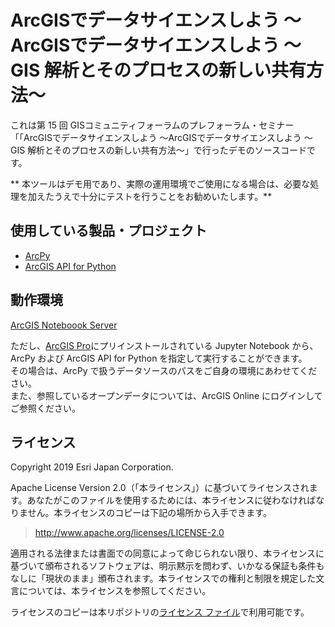 # ArcGISでデータサイエンスしよう ～ArcGISでデータサイエンスしよう ～GIS 解析とそのプロセスの新しい共有方法～

これは第 15 回 GISコミュニティフォーラムのプレフォーラム・セミナー「「ArcGISでデータサイエンスしよう ～ArcGISでデータサイエンスしよう ～GIS 解析とそのプロセスの新しい共有方法～」で行ったデモのソースコードです。

** 本ツールはデモ用であり、実際の運用環境でご使用になる場合は、必要な処理を加えたうえで十分にテストを行うことをお勧めいたします。**


## 使用している製品・プロジェクト

* [ArcPy](https://pro.arcgis.com/ja/pro-app/arcpy/get-started/what-is-arcpy-.htm)
* [ArcGIS API for Python](https://developers.arcgis.com/python/)

## 動作環境

[ArcGIS Noteboook Server](https://enterprise.arcgis.com/ja/notebook/latest/install/windows/introduction-to-arcgis-notebook-server.htm)</br>

ただし、[ArcGIS Pro](https://www.esrij.com/products/arcgis-desktop/environments/arcgis-pro/)にプリインストールされている Jupyter Notebook から、ArcPy および ArcGIS API for Python を指定して実行することができます。</br>
その場合は、ArcPy で扱うデータソースのパスをご自身の環境にあわせてください。</br>
また、参照しているオープンデータについては、ArcGIS Online にログインしてご参照ください。

## ライセンス
Copyright 2019 Esri Japan Corporation.

Apache License Version 2.0（「本ライセンス」）に基づいてライセンスされます。あなたがこのファイルを使用するためには、本ライセンスに従わなければなりません。本ライセンスのコピーは下記の場所から入手できます。

> http://www.apache.org/licenses/LICENSE-2.0

適用される法律または書面での同意によって命じられない限り、本ライセンスに基づいて頒布されるソフトウェアは、明示黙示を問わず、いかなる保証も条件もなしに「現状のまま」頒布されます。本ライセンスでの権利と制限を規定した文言については、本ライセンスを参照してください。

ライセンスのコピーは本リポジトリの[ライセンス ファイル](./LICENSE)で利用可能です。

